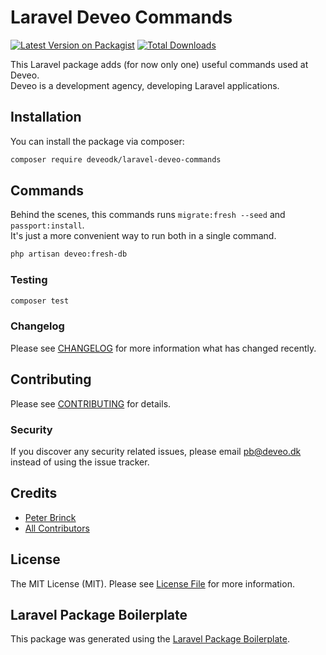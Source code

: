 # Laravel Deveo Commands

[![Latest Version on Packagist](https://img.shields.io/packagist/v/deveodk/laravel-deveo-commands.svg?style=flat-square)](https://packagist.org/packages/deveodk/laravel-deveo-commands)
[![Total Downloads](https://img.shields.io/packagist/dt/deveodk/laravel-deveo-commands.svg?style=flat-square)](https://packagist.org/packages/deveodk/laravel-deveo-commands)

This Laravel package adds (for now only one) useful commands used at Deveo.  
Deveo is a development agency, developing Laravel applications.

## Installation

You can install the package via composer:

```bash
composer require deveodk/laravel-deveo-commands
```

## Commands

Behind the scenes, this commands runs `migrate:fresh --seed` and `passport:install`.  
It's just a more convenient way to run both in a single command.
``` bash
php artisan deveo:fresh-db
```

### Testing

``` bash
composer test
```

### Changelog

Please see [CHANGELOG](CHANGELOG.md) for more information what has changed recently.

## Contributing

Please see [CONTRIBUTING](CONTRIBUTING.md) for details.

### Security

If you discover any security related issues, please email pb@deveo.dk instead of using the issue tracker.

## Credits

- [Peter Brinck](https://github.com/peterbrinck)
- [All Contributors](../../contributors)

## License

The MIT License (MIT). Please see [License File](LICENSE.md) for more information.

## Laravel Package Boilerplate

This package was generated using the [Laravel Package Boilerplate](https://laravelpackageboilerplate.com).
